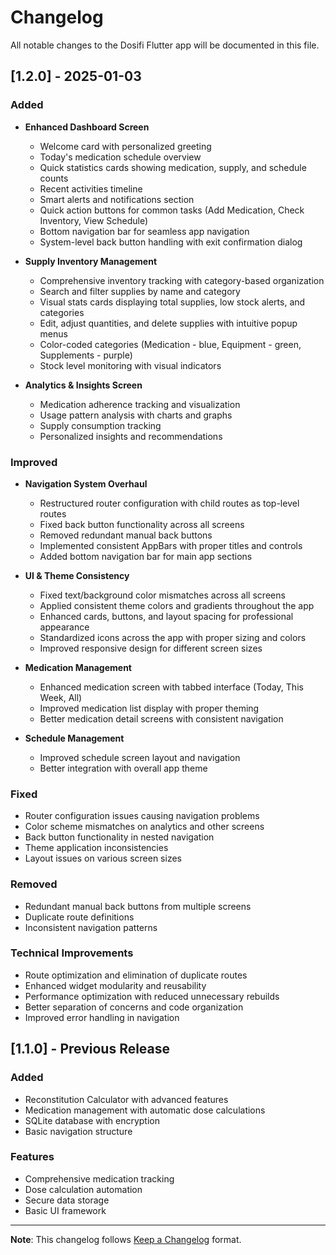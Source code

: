 # Changelog

All notable changes to the Dosifi Flutter app will be documented in this file.

## [1.2.0] - 2025-01-03

### Added
- **Enhanced Dashboard Screen**
  - Welcome card with personalized greeting
  - Today's medication schedule overview
  - Quick statistics cards showing medication, supply, and schedule counts
  - Recent activities timeline
  - Smart alerts and notifications section
  - Quick action buttons for common tasks (Add Medication, Check Inventory, View Schedule)
  - Bottom navigation bar for seamless app navigation
  - System-level back button handling with exit confirmation dialog

- **Supply Inventory Management**
  - Comprehensive inventory tracking with category-based organization
  - Search and filter supplies by name and category
  - Visual stats cards displaying total supplies, low stock alerts, and categories
  - Edit, adjust quantities, and delete supplies with intuitive popup menus
  - Color-coded categories (Medication - blue, Equipment - green, Supplements - purple)
  - Stock level monitoring with visual indicators

- **Analytics & Insights Screen**
  - Medication adherence tracking and visualization
  - Usage pattern analysis with charts and graphs
  - Supply consumption tracking
  - Personalized insights and recommendations

### Improved
- **Navigation System Overhaul**
  - Restructured router configuration with child routes as top-level routes
  - Fixed back button functionality across all screens
  - Removed redundant manual back buttons
  - Implemented consistent AppBars with proper titles and controls
  - Added bottom navigation bar for main app sections

- **UI & Theme Consistency**
  - Fixed text/background color mismatches across all screens
  - Applied consistent theme colors and gradients throughout the app
  - Enhanced cards, buttons, and layout spacing for professional appearance
  - Standardized icons across the app with proper sizing and colors
  - Improved responsive design for different screen sizes

- **Medication Management**
  - Enhanced medication screen with tabbed interface (Today, This Week, All)
  - Improved medication list display with proper theming
  - Better medication detail screens with consistent navigation

- **Schedule Management**
  - Improved schedule screen layout and navigation
  - Better integration with overall app theme

### Fixed
- Router configuration issues causing navigation problems
- Color scheme mismatches on analytics and other screens
- Back button functionality in nested navigation
- Theme application inconsistencies
- Layout issues on various screen sizes

### Removed
- Redundant manual back buttons from multiple screens
- Duplicate route definitions
- Inconsistent navigation patterns

### Technical Improvements
- Route optimization and elimination of duplicate routes
- Enhanced widget modularity and reusability
- Performance optimization with reduced unnecessary rebuilds
- Better separation of concerns and code organization
- Improved error handling in navigation

## [1.1.0] - Previous Release

### Added
- Reconstitution Calculator with advanced features
- Medication management with automatic dose calculations
- SQLite database with encryption
- Basic navigation structure

### Features
- Comprehensive medication tracking
- Dose calculation automation
- Secure data storage
- Basic UI framework

---

**Note**: This changelog follows [Keep a Changelog](https://keepachangelog.com/en/1.0.0/) format.
